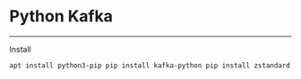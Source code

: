 # Python Kafka

---

Install

```bash
apt install python3-pip pip install kafka-python pip install zstandard
```
